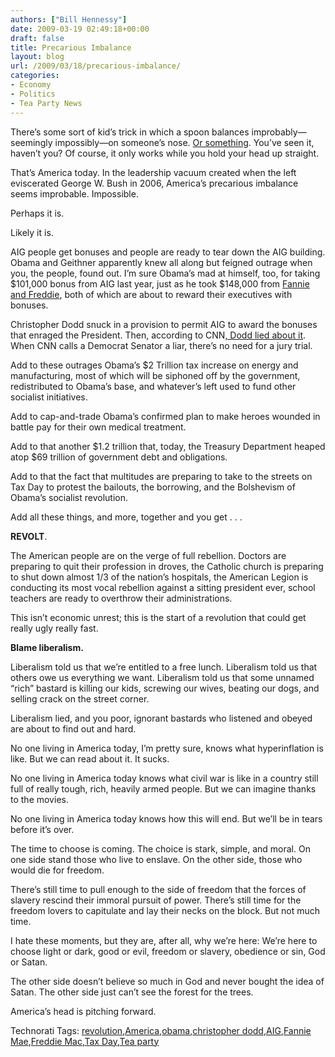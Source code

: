 ```yaml
---
authors: ["Bill Hennessy"]
date: 2009-03-19 02:49:18+00:00
draft: false
title: Precarious Imbalance
layout: blog
url: /2009/03/18/precarious-imbalance/
categories:
- Economy
- Politics
- Tea Party News
---
```


There’s some sort of kid’s trick in which a spoon balances improbably—seemingly impossibly—on someone’s nose. [Or something](https://bindinestor.wordpress.com/2007/03/31/the-spoon-trick/). You’ve seen it, haven’t you? Of course, it only works while you hold your head up straight.

 

That’s America today. In the leadership vacuum created when the left eviscerated George W. Bush in 2006, America’s precarious imbalance seems improbable. Impossible.

 

Perhaps it is.

 

Likely it is.

 

AIG people get bonuses and people are ready to tear down the AIG building. Obama and Geithner apparently knew all along but feigned outrage when you, the people, found out. I’m sure Obama’s mad at himself, too, for taking $101,000 bonus from AIG last year, just as he took $148,000 from [Fannie and Freddie](https://finance.yahoo.com/news/Fannie-plans-bonuses-of-up-to-apf-14679491.html), both of which are about to reward their executives with bonuses.

 

Christopher Dodd snuck in a provision to permit AIG to award the bonuses that enraged the President. Then, according to CNN[, Dodd lied about it](https://hotair.com/archives/2009/03/18/dodd-you-know-now-i-remember-adding-that-bonus-language/). When CNN calls a Democrat Senator a liar, there’s no need for a jury trial.

 

Add to these outrages Obama’s $2 Trillion tax increase on energy and manufacturing, most of which will be siphoned off by the government, redistributed to Obama’s base, and whatever’s left used to fund other socialist initiatives.

 

Add to cap-and-trade Obama’s confirmed plan to make heroes wounded in battle pay for their own medical treatment.

 

Add to that another $1.2 trillion that, today, the Treasury Department heaped atop $69 trillion of government debt and obligations.

 

Add to that the fact that multitudes are preparing to take to the streets on Tax Day to protest the bailouts, the borrowing, and the Bolshevism of Obama’s socialist revolution.

 

Add all these things, and more, together and you get . . . 

 

**REVOLT**.

 

The American people are on the verge of full rebellion. Doctors are preparing to quit their profession in droves, the Catholic church is preparing to shut down almost 1/3 of the nation’s hospitals, the American Legion is conducting its most vocal rebellion against a sitting president ever, school teachers are ready to overthrow their administrations. 

 

This isn’t economic unrest; this is the start of a revolution that could get really ugly really fast.

 

**Blame liberalism.**

 

Liberalism told us that we’re entitled to a free lunch. Liberalism told us that others owe us everything we want. Liberalism told us that some unnamed “rich” bastard is killing our kids, screwing our wives, beating our dogs, and selling crack on the street corner.

 

Liberalism lied, and you poor, ignorant bastards who listened and obeyed are about to find out and hard.

 

No one living in America today, I’m pretty sure, knows what hyperinflation is like. But we can read about it. It sucks.

 

No one living in America today knows what civil war is like in a country still full of really tough, rich, heavily armed people. But we can imagine thanks to the movies.

 

No one living in America today knows how this will end. But we’ll be in tears before it’s over. 

 

The time to choose is coming. The choice is stark, simple, and moral. On one side stand those who live to enslave. On the other side, those who would die for freedom.

 

There’s still time to pull enough to the side of freedom that the forces of slavery rescind their immoral pursuit of power. There’s still time for the freedom lovers to capitulate and lay their necks on the block. But not much time. 

 

I hate these moments, but they are, after all, why we’re here: We’re here to choose light or dark, good or evil, freedom or slavery, obedience or sin, God or Satan.

 

The other side doesn’t believe so much in God and never bought the idea of Satan. The other side just can’t see the forest for the trees.

 

America’s head is pitching forward.

 

Technorati Tags: [revolution](https://technorati.com/tags/revolution),[America](https://technorati.com/tags/America),[obama](https://technorati.com/tags/obama),[christopher dodd](https://technorati.com/tags/christopher+dodd),[AIG](https://technorati.com/tags/AIG),[Fannie Mae](https://technorati.com/tags/Fannie+Mae),[Freddie Mac](https://technorati.com/tags/Freddie+Mac),[Tax Day](https://technorati.com/tags/Tax+Day),[Tea party](https://technorati.com/tags/Tea+party)
